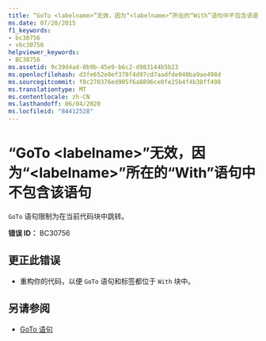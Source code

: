 ```yaml
---
title: “GoTo <labelname>”无效，因为“<labelname>”所在的“With”语句中不包含该语句
ms.date: 07/20/2015
f1_keywords:
- bc30756
- vbc30756
helpviewer_keywords:
- BC30756
ms.assetid: 9c39d4ad-0b9b-45e9-b6c2-d983144b5b23
ms.openlocfilehash: d3fe652e0ef378f4d97cd7aadfde040ba9ae498d
ms.sourcegitcommit: f8c270376ed905f6a8896ce0fe25b4f4b38ff498
ms.translationtype: MT
ms.contentlocale: zh-CN
ms.lasthandoff: 06/04/2020
ms.locfileid: "84412528"
---
```

# <a name="goto-labelname-is-not-valid-because-labelname-is-inside-a-with-statement-that-does-not-contain-this-statement"></a>“GoTo \<labelname>”无效，因为“\<labelname>”所在的“With”语句中不包含该语句
`GoTo` 语句限制为在当前代码块中跳转。  
  
 **错误 ID：** BC30756  
  
## <a name="to-correct-this-error"></a>更正此错误  
  
- 重构你的代码，以便 `GoTo` 语句和标签都位于 `With` 块中。  
  
## <a name="see-also"></a>另请参阅

- [GoTo 语句](../language-reference/statements/goto-statement.md)
